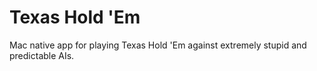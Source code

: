 # Texas Hold 'Em

Mac native app for playing Texas Hold 'Em against extremely stupid and predictable AIs.

